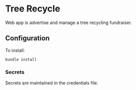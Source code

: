 # Tree Recycle

Web app is advertise and manage a tree recycling fundraiser.


## Configuration

To install:

`bundle install`


### Secrets

Secrets are maintained in the credentials file.

